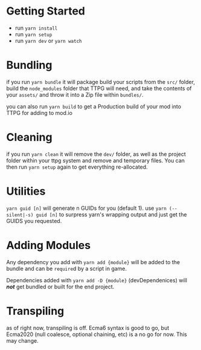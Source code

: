 # Getting Started

* run ``yarn install``
* run ``yarn setup``
* run ``yarn dev`` or ``yarn watch``

# Bundling

if you run ``yarn bundle`` it will package build your scripts from the ``src/`` folder, build the ``node_modules`` folder that TTPG will need, and take the contents of your ``assets/`` and throw it into a Zip file within ``bundles/``.

you can also run ``yarn build`` to get a Production build of your mod into TTPG for adding to mod.io

# Cleaning

if you run ``yarn clean`` it will remove the ``dev/`` folder, as well as the project folder within your ttpg system and remove and temporary files. You can then run ``yarn setup`` again to get everything re-allocated.

# Utilities

``yarn guid [n]`` will generate n GUIDs for you (default 1). use ``yarn (--silent|-s) guid [n]`` to surpress yarn's wrapping output and just get the GUIDS you requested.

# Adding Modules

Any dependency you add with ``yarn add {module}`` will be added to the bundle and can be ``require``d by a script in game.

Dependencies added with ``yarn add -D {module}`` (devDependenices) will ***not*** get bundled or built for the end project.

# Transpiling

as of right now, transpiling is off. Ecma6 syntax is good to go, but Ecma2020 (null coalesce, optional chaining, etc) is a no go for now. This may change.
